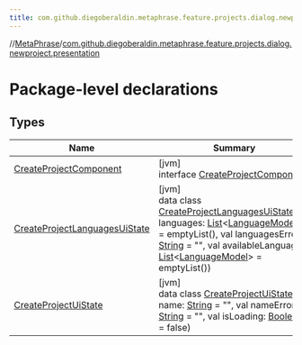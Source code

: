 ```yaml
---
title: com.github.diegoberaldin.metaphrase.feature.projects.dialog.newproject.presentation
---
```

//[MetaPhrase](../../index.html)/[com.github.diegoberaldin.metaphrase.feature.projects.dialog.newproject.presentation](index.html)



# Package-level declarations



## Types


| Name | Summary |
|---|---|
| [CreateProjectComponent](-create-project-component/index.html) | [jvm]<br>interface [CreateProjectComponent](-create-project-component/index.html) |
| [CreateProjectLanguagesUiState](-create-project-languages-ui-state/index.html) | [jvm]<br>data class [CreateProjectLanguagesUiState](-create-project-languages-ui-state/index.html)(val languages: [List](https://kotlinlang.org/api/latest/jvm/stdlib/kotlin.collections/-list/index.html)&lt;[LanguageModel](../com.github.diegoberaldin.metaphrase.domain.language.data/-language-model/index.html)&gt; = emptyList(), val languagesError: [String](https://kotlinlang.org/api/latest/jvm/stdlib/kotlin/-string/index.html) = &quot;&quot;, val availableLanguages: [List](https://kotlinlang.org/api/latest/jvm/stdlib/kotlin.collections/-list/index.html)&lt;[LanguageModel](../com.github.diegoberaldin.metaphrase.domain.language.data/-language-model/index.html)&gt; = emptyList()) |
| [CreateProjectUiState](-create-project-ui-state/index.html) | [jvm]<br>data class [CreateProjectUiState](-create-project-ui-state/index.html)(val name: [String](https://kotlinlang.org/api/latest/jvm/stdlib/kotlin/-string/index.html) = &quot;&quot;, val nameError: [String](https://kotlinlang.org/api/latest/jvm/stdlib/kotlin/-string/index.html) = &quot;&quot;, val isLoading: [Boolean](https://kotlinlang.org/api/latest/jvm/stdlib/kotlin/-boolean/index.html) = false) |

